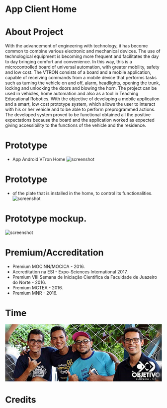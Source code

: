 # App Client Home

# About Project
With the advancement of engineering with technology, it has become common to combine various electronic and mechanical devices. The use of technological equipment is becoming more frequent and facilitates the day to day bringing comfort and convenience. In this way, this is a microcontrolled board of universal automation, with greater mobility, safety and low cost. The VTRON consists of a board and a mobile application, capable of receiving commands from a mobile device that performs tasks such as turning the vehicle on and off, alarm, headlights, opening the trunk, locking and unlocking the doors and blowing the horn. The project can be used in vehicles, home automation and also as a tool in Teaching Educational Robotics. With the objective of developing a mobile application and a smart, low cost prototype system, which allows the user to interact with his or her vehicle and to be able to perform preprogrammed actions. The developed system proved to be functional obtained all the positive expectations because the board and the application worked as expected giving accessibility to the functions of the vehicle and the residence.

# Prototype
- App Android VTron Home
![screenshot](https://github.com/vtronboard/AppClientHome/blob/master/img/app_home.jpg)

# Prototype
- of the plate that is installed in the home, to control its functionalities.
![screenshot](https://github.com/vtronboard/AppClientHome/blob/master/img/placa.jpg)

# Prototype mockup.
![screenshot](https://github.com/vtronboard/AppClientHome/blob/master/img/prototipo_home.jpg)

# Premium/Accreditation
- Premium MOCINN/MOCICA - 2016.
- Accreditation na ESI - Expo-Sciences International 2017.
- Premium VIII Semana de Iniciação Científica da Faculdade de Juazeiro do Norte - 2016.
- Premium MCTEA - 2016.
- Premium MNR - 2016.

# Time
![screenshot](https://github.com/vtronboard/AppClientCar/blob/master/img/time.jpg)

# Credits


